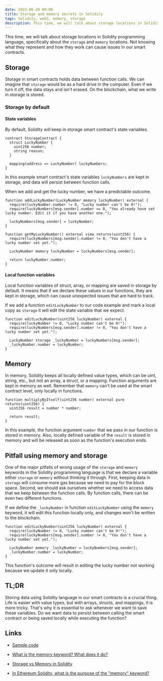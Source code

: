 ```yaml
---
date: 2022-06-20 00:00
title: Storage and memory secrets in Solidity 
tags: Solidity, web3, memory, storage
description: This time, we will talk about storage locations in Solidity programming language, specifically about the `storage` and `memory` locations. Not knowing what they represent and how they work can cause issues in our smart contracts.
---
```


This time, we will talk about storage locations in Solidity programming language, specifically about the `storage` and `memory` locations. Not knowing what they represent and how they work can cause issues in our smart contracts.

## Storage

Storage in smart contracts holds data between function calls. We can imagine that `storage` would be as a hard drive in the computer. Even if we turn it off, the data stays and isn't erased. On the blockchain, what we write in storage is stored.

### Storage by default

#### State variables

By default, Solidity will keep in storage smart contract's state variables.

```solidity
contract StorageContract {
  struct LuckyNumber {
    uint256 number;
    string reason;
  }

  mapping(address => LuckyNumber) luckyNumbers;
}
```

In this example smart contract's state variables `luckyNumbers` are kept in storage, and data will persist between function calls.

When we add and get the lucky number, we have a predictable outcome.

```solidity
function addLuckyNumber(LuckyNumber memory luckyNumber) external {
  require(luckyNumber.number != 0, "Lucky number can't be 0!");
  require(luckyNumbers[msg.sender].number == 0, "You already have set lucky number. Edit it if you have another one.");

  luckyNumbers[msg.sender] = luckyNumber;
}

function getMyLuckyNumber() external view returns(uint256) {
  require(luckyNumbers[msg.sender].number != 0, "You don't have a lucky number set yet.");

  LuckyNumber memory luckyNumber = luckyNumbers[msg.sender];

  return luckyNumber.number;
}
```

#### Local function variables

Local function variables of struct, array, or mapping are saved in storage by default. It means that if we declare these values in our functions, they are kept in storage, which can cause unexpected issues that are hard to track.

If we add a function `editLuckyNumber` to our code example and mark a local copy as `storage` it will edit the state variable that we expect.

```solidity
function editLuckyNumber(uint256 luckyNumber) external {
  require(luckyNumber != 0, "Lucky number can't be 0!");
  require(luckyNumbers[msg.sender].number != 0, "You don't have a lucky number set yet.");

  LuckyNumber storage _luckyNumber = luckyNumbers[msg.sender];
  _luckyNumber.number = luckyNumber;
}
```

## Memory

In memory, Solidity keeps all locally defined value types, which can be uint, string, etc., but not an array, a struct, or a mapping. Function arguments are kept in memory as well. Remember that `memory` can't be used at the smart contract level, only locally in functions.

```solidity
function multiplyByItself(uint256 number) external pure returns(uint256) {
  uint256 result = number * number;

  return result;
}
```

In this example, the function argument `number` that we pass in our function is stored in memory. Also, locally defined variable of the `result` is stored in memory and will be released as soon as the function's execution ends.

## Pitfall using memory and storage

One of the major pitfalls of wrong usage of the `storage` and `memory` keywords in the Solidity programming language is that we declare a variable either `storage` or `memory` without thinking it through. First, keeping data in `storage` will consume more gas because we need to pay for the block space. Second, we should ask ourselves whether we need to access data that we keep between the function calls. By function calls, there can be even two different functions.

If we define the `_luckyNumber` in function `editLuckyNumber` using the `memory` keyword, it will edit this function locally only, and changes won't be written to the blockchain.

```solidity
function editLuckyNumber(uint256 luckyNumber) external {
  require(luckyNumber != 0, "Lucky number can't be 0!");
  require(luckyNumbers[msg.sender].number != 0, "You don't have a lucky number set yet.");

  LuckyNumber memory _luckyNumber = luckyNumbers[msg.sender];
  _luckyNumber.number = luckyNumber;
}
```

This function's outcome will result in editing the lucky number not working because we update it only locally.

## TL;DR

Storing data using Solidity language in our smart contracts is a crucial thing. Life is easier with value types, but with arrays, structs, and mappings, it is more tricky. That's why it is essential to ask whenever we want to save these variables. Do we want data to persist between calling the smart contract or being saved locally while executing the function?

## Links

* [Sample code](https://gist.github.com/fassko/5b19bee0c78e3e41aa5d52573b2e696e)

* [What is the memory keyword? What does it do?](https://docs.soliditylang.org/en/v0.3.3/frequently-asked-questions.html#what-is-the-memory-keyword-what-does-it-do)
* [Storage vs Memory in Solidity](https://www.geeksforgeeks.org/storage-vs-memory-in-solidity/)
* [In Ethereum Solidity, what is the purpose of the "memory" keyword?](https://stackoverflow.com/questions/33839154/in-ethereum-solidity-what-is-the-purpose-of-the-memory-keyword)
